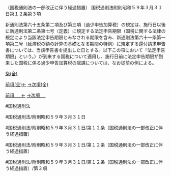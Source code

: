 （国税通則法の一部改正に伴う経過措置）
国税通則法附則昭和５９年３月３１日第１２条第３項

新通則法第六十五条第二項及び第三項（過少申告加算税）の規定は、施行日以後に新通則法第二条第七号（定義）に規定する法定申告期限（国税に関する法律の規定により当該法定申告期限とみなされる期限を含み、新通則法第六十一条第一項第二号（延滞税の額の計算の基礎となる期間の特例）に規定する還付請求申告書については、当該申告書を提出した日とする。以下この項において「法定申告期限」という。）が到来する国税について適用し、施行日前に法定申告期限が到来した国税に係る過少申告加算税の賦課については、なお従前の例による。

[条(全)](国税通則法＿＿＿＿附則昭和５９年３月３１日第１２条_.md)

[前項(全)←](国税通則法＿＿＿＿附則昭和５９年３月３１日第１２条第２項_.md)    [→次項(全)](国税通則法＿＿＿＿附則昭和５９年３月３１日第１２条第４項_.md)

[前項 　 ←](国税通則法＿＿＿＿附則昭和５９年３月３１日第１２条第２項.md)    [→次項 　 ](国税通則法＿＿＿＿附則昭和５９年３月３１日第１２条第４項.md)



#国税通則法

#国税通則法/附則昭和５９年３月３１日

#国税通則法/附則昭和５９年３月３１日/第１２条（国税通則法の一部改正に伴う経過措置）

#国税通則法/附則昭和５９年３月３１日/第１２条（国税通則法の一部改正に伴う経過措置）

#国税通則法/附則昭和５９年３月３１日/第１２条（国税通則法の一部改正に伴う経過措置）/第３項


